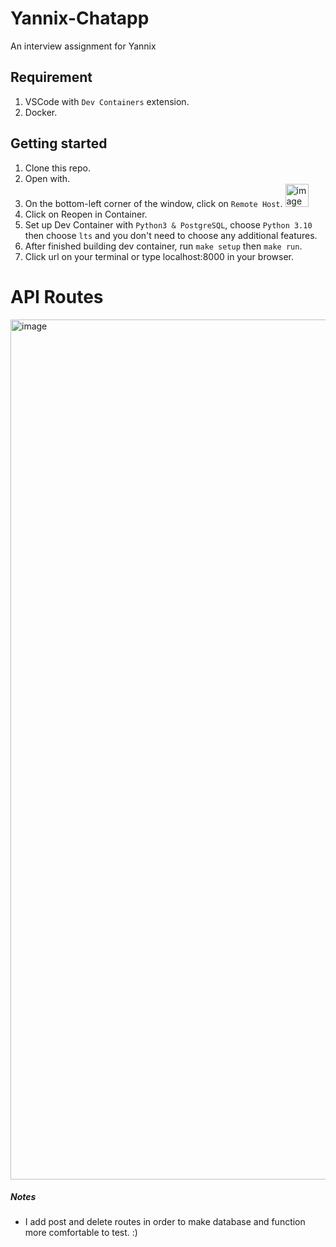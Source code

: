 # Yannix-Chatapp
An interview assignment for Yannix

## Requirement
1. VSCode with `Dev Containers` extension.  
2. Docker.  


## Getting started
1. Clone this repo.  
2. Open with.  
3. On the bottom-left corner of the window, click on `Remote Host`. <img width="37" alt="image" src="https://user-images.githubusercontent.com/83582645/199779997-2eb8b0d2-a2a5-4f16-86f4-84f435eeb722.png">  
4. Click on Reopen in Container.  
5. Set up Dev Container with `Python3 & PostgreSQL`, choose `Python 3.10` then choose `lts` and you don't need to choose any additional features. 
6. After finished building dev container, run `make setup` then `make run`.  
7. Click url on your terminal or type localhost:8000 in your browser.

# API Routes
<img width="1376" alt="image" src="https://user-images.githubusercontent.com/83582645/199781957-931a3a21-9bf5-4945-9615-3c32810c023c.png">


##### Notes
- I add post and delete routes in order to make database and function more comfortable to test. :)
